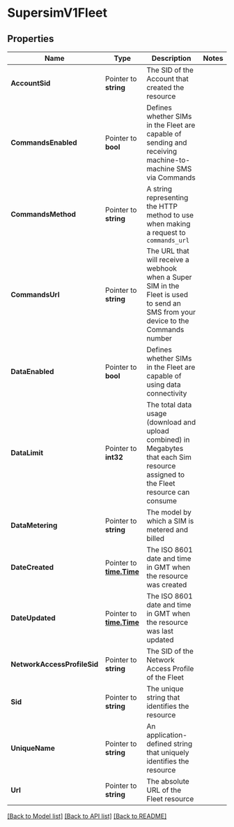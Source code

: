 # SupersimV1Fleet

## Properties
Name | Type | Description | Notes
------------ | ------------- | ------------- | -------------
**AccountSid** | Pointer to **string** | The SID of the Account that created the resource |
**CommandsEnabled** | Pointer to **bool** | Defines whether SIMs in the Fleet are capable of sending and receiving machine-to-machine SMS via Commands |
**CommandsMethod** | Pointer to **string** | A string representing the HTTP method to use when making a request to `commands_url` |
**CommandsUrl** | Pointer to **string** | The URL that will receive a webhook when a Super SIM in the Fleet is used to send an SMS from your device to the Commands number |
**DataEnabled** | Pointer to **bool** | Defines whether SIMs in the Fleet are capable of using data connectivity |
**DataLimit** | Pointer to **int32** | The total data usage (download and upload combined) in Megabytes that each Sim resource assigned to the Fleet resource can consume |
**DataMetering** | Pointer to **string** | The model by which a SIM is metered and billed |
**DateCreated** | Pointer to [**time.Time**](time.Time.md) | The ISO 8601 date and time in GMT when the resource was created |
**DateUpdated** | Pointer to [**time.Time**](time.Time.md) | The ISO 8601 date and time in GMT when the resource was last updated |
**NetworkAccessProfileSid** | Pointer to **string** | The SID of the Network Access Profile of the Fleet |
**Sid** | Pointer to **string** | The unique string that identifies the resource |
**UniqueName** | Pointer to **string** | An application-defined string that uniquely identifies the resource |
**Url** | Pointer to **string** | The absolute URL of the Fleet resource |

[[Back to Model list]](../README.md#documentation-for-models) [[Back to API list]](../README.md#documentation-for-api-endpoints) [[Back to README]](../README.md)


